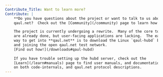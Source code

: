 ```yaml
---
Contribute_Title: Want to learn more?
Contribute: |
    **Do you have questions about the project or want to talk to us about
    qaul.net?  Check out the [Community](/community) page to learn how.**

    The project is currently undergoing a rewrite.  Many of the core tools
    are already done, but user-facing applications are lacking.  The easiest
    way to get into **qaul.net** is to download the Linux `qaul-hubd` binary
    and joining the open qaul.net test network.
    [Find out how!](/downloads#qaul-hubd)
    
    If you have trouble setting up the hubd server, check out the 
    [Learn](/learn#manuals) page to find user manuals, and documentation
    on both code-internals, and qaul.net protocol descriptions.
---
```

